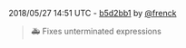 2018/05/27 14:51 UTC - [b5d2bb1](https://github.com/hassio-addons/addon-influxdb/commit/b5d2bb1f0c99365abd4f98d4cb2d242bcf2520e0) by [@frenck](https://github.com/frenck)
> :ambulance: Fixes unterminated expressions 

